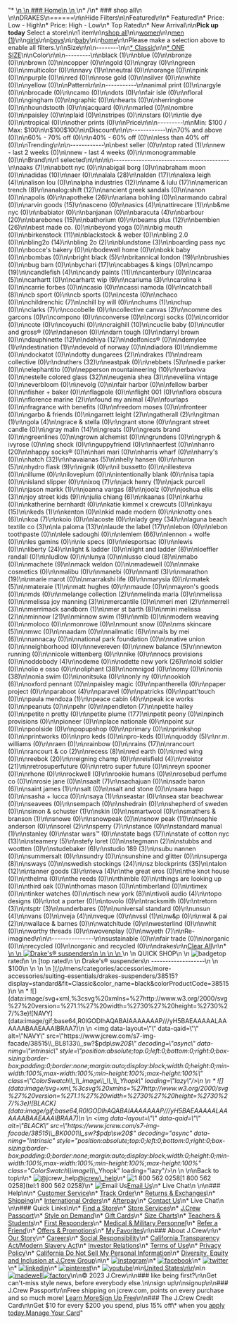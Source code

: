 "*   [\n    \n    ### Home\n    \n    ](/)\n*   /\n*   ### shop all\n    \n\nDRAKES\n======\n\nHide Filters\n\nFeatured\n\n*   Featured\n*   Price: Low - High\n*   Price: High - Low\n*   Top Rated\n*   New Arrival\n\n**Pick up today** Select a store\n\n1 item\n\n[shop all](/all/?crawl=no)\n\n[women](/all/womens?crawl=no)\n\n[men (1)](/all/mens?crawl=no)\n\n[girls](/all/girls?crawl=no)\n\n[boys](/all/boys?crawl=no)\n\n[baby](/all/baby?crawl=no)\n\n[home](/all/home?crawl=no)\n\nPlease make a selection above to enable all filters.\n\nSize\n\n\n--------\n\n[*   Classic](/all/?brand=DRAKES&crawl=no&fit=Classic)\n\n[*   ONE SIZE](/all/?brand=DRAKES&crawl=no&size=ONE%20SIZE)\n\nColor\n\n\n---------\n\n[](/all/?brand=DRAKES&crawl=no&l_color=root-black)black (1)\n\nblue (0)\n\nbronze (0)\n\nbrown (0)\n\ncopper (0)\n\ngold (0)\n\ngray (0)\n\ngreen (0)\n\nmulticolor (0)\n\n[](/all/?brand=DRAKES&crawl=no&l_color=root-navy)navy (1)\n\nneutral (0)\n\norange (0)\n\npink (0)\n\npurple (0)\n\nred (0)\n\nrose gold (0)\n\nsilver (0)\n\nwhite (0)\n\nyellow (0)\n\nPattern\n\n\n-----------\n\nanimal print (0)\n\nargyle (0)\n\nbrocade (0)\n\ncamo (0)\n\ndots (0)\n\nfair isle (0)\n\nfloral (0)\n\ngingham (0)\n\ngraphic (0)\n\nhearts (0)\n\nherringbone (0)\n\nhoundstooth (0)\n\njacquard (0)\n\nmarled (0)\n\nombre (0)\n\npaisley (0)\n\nplaid (0)\n\nstripes (0)\n\nstars (0)\n\ntie dye (0)\n\ntropical (0)\n\nother prints (0)\n\nPrice\n\n\n---------\n\nMin: $100 / Max: $100\n\n$100$100\n\nDiscount\n\n\n------------\n\n70% and above (0)\n\n60% - 70% off (0)\n\n40% - 60% off (0)\n\nless than 40% off (0)\n\nTrending\n\n\n------------\n\nbest seller (0)\n\n[](/all/?brand=DRAKES&crawl=no&trending=topRated)top rated (1)\n\nnew - last 2 weeks (0)\n\nnew - last 4 weeks (0)\n\nmonogrammable (0)\n\nBrand\n\n1 selected[](/all/?crawl=no)\n\n\n\n\n-----------------------------------------\n\n[](/all/?brand=AAKS,DRAKES&crawl=no)aaks (7)\n\nabbott nyc (0)\n\nabigail borg (0)\n\nabraham moon (0)\n\n[](/all/?brand=ADIDAS,DRAKES&crawl=no)adidas (10)\n\naer (0)\n\n[](/all/?brand=ALALA,DRAKES&crawl=no)alala (28)\n\n[](/all/?brand=ALDEN,DRAKES&crawl=no)alden (17)\n\n[](/all/?brand=ALEXA%20LEIGH,DRAKES&crawl=no)alexa leigh (4)\n\nalison lou (0)\n\n[](/all/?brand=ALPHA%20INDUSTRIES,DRAKES&crawl=no)alpha industries (12)\n\n[](/all/?brand=AME%20%26%20LULU,DRAKES&crawl=no)ame & lulu (17)\n\n[](/all/?brand=AMERICAN%20TRENCH,DRAKES&crawl=no)american trench (8)\n\n[](/all/?brand=ANALOG%3ASHIFT,DRAKES&crawl=no)analog:shift (12)\n\nancient greek sandals (0)\n\nanon (0)\n\napolis (0)\n\n[](/all/?brand=APOTHEKE,DRAKES&crawl=no)apotheke (26)\n\nariana bohling (0)\n\narmando cabral (0)\n\n[](/all/?brand=ARVIN%20GOODS,DRAKES&crawl=no)arvin goods (15)\n\nasceno (0)\n\n[](/all/?brand=ASICS,DRAKES&crawl=no)asics (4)\n\n[](/all/?brand=ATTIRECARE,DRAKES&crawl=no)attirecare (1)\n\nb&me nyc (0)\n\nbabiator (0)\n\nbanjanan (0)\n\n[](/all/?brand=BARACUTA,DRAKES&crawl=no)baracuta (4)\n\n[](/all/?brand=BARBOUR,DRAKES&crawl=no)barbour (20)\n\n[](/all/?brand=BAREBONES,DRAKES&crawl=no)barebones (15)\n\nbathorium (0)\n\n[](/all/?brand=BEAMS%20PLUS,DRAKES&crawl=no)beams plus (12)\n\n[](/all/?brand=BEMBIEN,DRAKES&crawl=no)bembien (26)\n\nbest made co. (0)\n\nbeyond yoga (0)\n\nbig mouth (0)\n\n[](/all/?brand=Birkenstock,DRAKES&crawl=no)birkenstock (11)\n\nblackstock & weber (0)\n\nbling 2.0 (0)\n\n[](/all/?brand=BLING2O,DRAKES&crawl=no)bling2o (14)\n\n[](/all/?brand=BLING%202o,DRAKES&crawl=no)bling 2o (2)\n\n[](/all/?brand=BLUNDSTONE,DRAKES&crawl=no)blundstone (3)\n\nboarding pass nyc (0)\n\nbocce's bakery (0)\n\nbodewell home (0)\n\nbokk baby (0)\n\nbombas (0)\n\n[](/all/?brand=BRIGHT%20BLACK,DRAKES&crawl=no)bright black (5)\n\n[](/all/?brand=BRITANNICAL%20LONDON,DRAKES&crawl=no)britannical london (19)\n\nbrushies (0)\n\nbug bam (0)\n\n[](/all/?brand=BYCHARI,DRAKES&crawl=no)bychari (17)\n\ncabbages & kings (0)\n\n[](/all/?brand=CAMPO,DRAKES&crawl=no)campo (19)\n\n[](/all/?brand=CANDLEFISH,DRAKES&crawl=no)candlefish (4)\n\n[](/all/?brand=CANDY%20PAINTS,DRAKES&crawl=no)candy paints (11)\n\ncanterbury (0)\n\n[](/all/?brand=CARAA,DRAKES&crawl=no)caraa (5)\n\ncarhartt (0)\n\n[](/all/?brand=CARHARTT%20WIP,DRAKES&crawl=no)carhartt wip (9)\n\n[](/all/?brand=CARIUMA,DRAKES&crawl=no)cariuma (3)\n\ncarolina k (0)\n\ncarrie forbes (0)\n\ncasio (0)\n\ncassi namoda (0)\n\n[](/all/?brand=CATCHBALL,DRAKES&crawl=no)catchball (8)\n\ncb sport (0)\n\ncb sports (0)\n\ncesta (0)\n\nchaco (0)\n\n[](/all/?brand=CHILDRENCHIC,DRAKES&crawl=no)childrenchic (7)\n\nchill by will (0)\n\n[](/all/?brand=CHUMS,DRAKES&crawl=no)chums (1)\n\nchup (0)\n\n[](/all/?brand=CLARKS,DRAKES&crawl=no)clarks (7)\n\ncocobelle (0)\n\n[](/all/?brand=COLLECTIVE%20CANVAS,DRAKES&crawl=no)collective canvas (2)\n\ncomme des garcons (0)\n\ncompono (0)\n\nconverse (0)\n\ncorgi socks (0)\n\ncorridor (0)\n\ncote (0)\n\ncoyuchi (0)\n\n[](/all/?brand=CRAIGHILL,DRAKES&crawl=no)craighill (10)\n\ncuclie baby (0)\n\ncutler and gross® (0)\n\ndaneson (0)\n\ndarn tough (0)\n\ndarryl brown (0)\n\n[](/all/?brand=DAUPHINETTE,DRAKES&crawl=no)dauphinette (12)\n\n[](/all/?brand=DEHIYA,DRAKES&crawl=no)dehiya (12)\n\ndelfonics® (0)\n\n[](/all/?brand=DEMYLEE,DRAKES&crawl=no)demylee (1)\n\n[](/all/?brand=DESTINATION,DRAKES&crawl=no)destination (1)\n\ndevold of norway (0)\n\ndiadora (0)\n\ndiemme (0)\n\ndockatot (0)\n\n[](/all/?brand=DOTTY%20DUNGAREES,DRAKES&crawl=no)dotty dungarees (2)\n\n[](/all/?crawl=no)drakes (1)\n\ndream collective (0)\n\n[](/all/?brand=DRAKES,DRUTHERS&crawl=no)druthers (32)\n\neastpak (0)\n\n[](/all/?brand=DRAKES,EBBETS&crawl=no)ebbets (5)\n\nedie parker (0)\n\nelephantito (0)\n\n[](/all/?brand=DRAKES,EPPERSON%20MOUNTAINEERING&crawl=no)epperson mountaineering (10)\n\nerbaviva (0)\n\n[](/all/?brand=DRAKES,ESTELLE%20COLORED%20GLASS&crawl=no)estelle colored glass (32)\n\n[](/all/?brand=DRAKES,EUGENIA%20SHEA&crawl=no)eugenia shea (3)\n\neveliina vintage (0)\n\neverbloom (0)\n\nevolg (0)\n\nfair harbor (0)\n\nfellow barber (0)\n\nfisher + baker (0)\n\nflagpole (0)\n\nflight 001 (0)\n\nflora obscura (0)\n\n[](/all/?brand=DRAKES,FLORENCE%20MARINE&crawl=no)florence marine (2)\n\n[](/all/?brand=DRAKES,FOUND%20MY%20ANIMAL&crawl=no)found my animal (4)\n\nfourlaps (0)\n\nfragrance with benefits (0)\n\nfreedom moses (0)\n\nfronteer (0)\n\ngarbo & friends (0)\n\n[](/all/?brand=DRAKES,GARRETT%20LEIGHT&crawl=no)garrett leight (2)\n\n[](/all/?brand=DRAKES,GATHERALL&crawl=no)gatherall (2)\n\n[](/all/?brand=DRAKES,GITMAN&crawl=no)gitman (1)\n\n[](/all/?brand=DRAKES,GOLA&crawl=no)gola (4)\n\ngrace & stella (0)\n\ngrant stone (0)\n\ngrant street candle (0)\n\n[](/all/?brand=DRAKES,GRAY%20MALIN&crawl=no)gray malin (14)\n\ngreats (0)\n\ngreats brand (0)\n\ngreenlines (0)\n\ngrown alchemist (0)\n\ngrundens (0)\n\ngryph & ivyrose (0)\n\ng shock (0)\n\nguppyfriend (0)\n\nhaerfest (0)\n\n[](/all/?brand=DRAKES,HANRO&crawl=no)hanro (20)\n\nhappy socks® (0)\n\nhari mari (0)\n\nharris wharf (0)\n\nharry's (0)\n\n[](/all/?brand=DRAKES,HATCH&crawl=no)hatch (32)\n\n[](/all/?brand=DRAKES,HAVAIANAS&crawl=no)havaianas (5)\n\nhelly hansen (0)\n\n[](/all/?brand=DRAKES,HURON&crawl=no)huron (5)\n\n[](/all/?brand=DRAKES,HYDRO%20FLASK&crawl=no)hydro flask (9)\n\nignik (0)\n\nil bussetto (0)\n\nillesteva (0)\n\nillume (0)\n\niloveplum (0)\n\nintentionally blank (0)\n\nisa tapia (0)\n\nisland slipper (0)\n\n[](/all/?brand=DRAKES,IXOQ&crawl=no)ixoq (7)\n\n[](/all/?brand=DRAKES,JACK%20HENRY&crawl=no)jack henry (1)\n\njack purcell (0)\n\n[](/all/?brand=DRAKES,JASON%20MARKK&crawl=no)jason markk (1)\n\n[](/all/?brand=DRAKES,JOANNA%20VARGAS&crawl=no)joanna vargas (8)\n\njoolz (0)\n\n[](/all/?brand=DRAKES,JOSHUA%20ELLIS&crawl=no)joshua ellis (3)\n\n[](/all/?brand=DRAKES,JOY%20STREET%20KIDS&crawl=no)joy street kids (9)\n\n[](/all/?brand=DRAKES,Julia%20Chiang&crawl=no)julia chiang (6)\n\nkaanas (0)\n\nkarhu (0)\n\nkatherine bernhardt (0)\n\nkatie kimmel x crewcuts (0)\n\n[](/all/?brand=DRAKES,KAYU&crawl=no)kayu (15)\n\n[](/all/?brand=DRAKES,KEDS&crawl=no)keds (1)\n\nkenton (0)\n\nkid made modern (0)\n\n[](/all/?brand=DRAKES,KNOTTY%20ONES&crawl=no)knotty ones (6)\n\n[](/all/?brand=DRAKES,KOA&crawl=no)koa (7)\n\nkoio (0)\n\nlacoste (0)\n\n[](/all/?brand=DRAKES,LADY%20GREY&crawl=no)lady grey (34)\n\n[](/all/?brand=DRAKES,LAGUNA%20BEACH%20TEXTILE%20CO&crawl=no)laguna beach textile co (3)\n\n[](/all/?brand=DRAKES,LA%20PALOMA&crawl=no)la paloma (13)\n\n[](/all/?brand=DRAKES,LAUDE%20THE%20LABEL&crawl=no)laude the label (17)\n\nlebon (0)\n\nlebon toothpaste (0)\n\nlele sadoughi (0)\n\n[](/all/?brand=DRAKES,LEMLEM&crawl=no)lemlem (66)\n\nlennon + wolfe (0)\n\nles gamins (0)\n\nle specs (0)\n\nlesportsac (0)\n\nlewis (0)\n\n[](/all/?brand=DRAKES,LIBERTY&crawl=no)liberty (24)\n\nlight & ladder (0)\n\n[](/all/?brand=DRAKES,LIGHT%20AND%20LADDER&crawl=no)light and ladder (8)\n\nloeffler randall (0)\n\nludlow (0)\n\nlunya (0)\n\n[](/all/?brand=DRAKES,LUSSO%20CLOUD&crawl=no)lusso cloud (8)\n\nmabo (0)\n\n[](/all/?brand=DRAKES,MACHETE&crawl=no)machete (9)\n\nmack weldon (0)\n\nmadewell (0)\n\nmake cosmetics (0)\n\nmalibu (0)\n\nmanebi (0)\n\n[](/all/?brand=DRAKES,MANTL&crawl=no)mantl (3)\n\n[](/all/?brand=DRAKES,MARATHON&crawl=no)marathon (19)\n\nmarie marot (0)\n\nmarrakshi life (0)\n\nmarysia (0)\n\n[](/all/?brand=DRAKES,MATEK&crawl=no)matek (5)\n\n[](/all/?brand=DRAKES,MATERAIE&crawl=no)materaie (1)\n\nmatt hughes (0)\n\nmaude (0)\n\nmayron's goods (0)\n\nmds (0)\n\n[](/all/?brand=DRAKES,MELANGE%20COLLECTION&crawl=no)melange collection (2)\n\nmelinda maria (0)\n\nmelissa (0)\n\n[](/all/?brand=DRAKES,MELISSA%20JOY%20MANNING&crawl=no)melissa joy manning (3)\n\nmercantile (0)\n\n[](/all/?brand=DRAKES,MERI%20MERI&crawl=no)meri meri (2)\n\n[](/all/?brand=DRAKES,MERRELL&crawl=no)merrell (3)\n\n[](/all/?brand=DRAKES,MERRIMACK%20SANDBORN&crawl=no)merrimack sandborn (1)\n\n[](/all/?brand=DRAKES,MER%20ST%20BARTH&crawl=no)mer st barth (8)\n\n[](/all/?brand=DRAKES,MINI%20MELISSA&crawl=no)mini melissa (2)\n\n[](/all/?brand=DRAKES,MINNOW&crawl=no)minnow (21)\n\n[](/all/?brand=DRAKES,MINNOW%20SWIM&crawl=no)minnow swim (19)\n\nmlb (0)\n\nmodern weaving (0)\n\nmoloco (0)\n\nmonrowe (0)\n\nmount snow (0)\n\n[](/all/?brand=DRAKES,MS%20SKINCARE&crawl=no)ms skincare (5)\n\nmwc (0)\n\nnaadam (0)\n\n[](/all/?brand=DRAKES,NAILMATIC&crawl=no)nailmatic (6)\n\n[](/all/?brand=DRAKES,NAILS%20BY%20MEI&crawl=no)nails by mei (6)\n\nnannacay (0)\n\nnational park foundation (0)\n\nnative union (0)\n\nneighborhood (0)\n\nnevereven (0)\n\n[](/all/?brand=DRAKES,New%20Balance&crawl=no)new balance (5)\n\nnewton running (0)\n\nnicole wittenberg (0)\n\nnike (0)\n\nnocs provisions (0)\n\n[](/all/?brand=DRAKES,ODDOBODY&crawl=no)oddobody (4)\n\nodeme (0)\n\n[](/all/?brand=DRAKES,ODETTE%20NEW%20YORK&crawl=no)odette new york (26)\n\nold soldier (0)\n\nolio e osso (0)\n\n[](/all/?brand=DRAKES,OLIPHANT&crawl=no)oliphant (38)\n\nomnigod (0)\n\nomy (0)\n\n[](/all/?brand=DRAKES,ONIA&crawl=no)onia (38)\n\nonia swim (0)\n\nonitsuka (0)\n\nonly ny (0)\n\n[](/all/?brand=DRAKES,OOKIOH&crawl=no)ookioh (6)\n\noxford pennant (0)\n\npaisley magic (0)\n\npantherella (0)\n\npaper project (0)\n\n[](/all/?brand=DRAKES,PARABOOT&crawl=no)paraboot (4)\n\nparavel (0)\n\npatricks (0)\n\npatt'touch (0)\n\n[](/all/?brand=DRAKES,PAULA%20MENDOZA&crawl=no)paula mendoza (1)\n\n[](/all/?brand=DRAKES,PEACE%20CABIN&crawl=no)peace cabin (4)\n\npeak ice works (0)\n\npeanuts (0)\n\npehr (0)\n\n[](/all/?brand=DRAKES,PENDLETON&crawl=no)pendleton (7)\n\npetite hailey (0)\n\npetite n pretty (0)\n\n[](/all/?brand=DRAKES,PETITE%20PLUME&crawl=no)petite plume (177)\n\npetit peony (0)\n\npinch provisions (0)\n\npioneer (0)\n\nplace nationale (0)\n\npoint sur (0)\n\npoolside (0)\n\npopupshop (0)\n\nprimary (0)\n\nprinkshop (0)\n\nprintworks (0)\n\npro keds (0)\n\npro-keds (0)\n\n[](/all/?brand=DRAKES,QUODDY&crawl=no)quoddy (5)\n\nr.m. williams (0)\n\nraen (0)\n\nrainbow (0)\n\n[](/all/?brand=DRAKES,RAINS&crawl=no)rains (17)\n\nrancourt (0)\n\n[](/all/?brand=DRAKES,RANCOURT%20%26%20CO&crawl=no)rancourt & co (2)\n\n[](/all/?brand=DRAKES,RECESS&crawl=no)recess (8)\n\nred earth (0)\n\nred wing (0)\n\n[](/all/?brand=DRAKES,REEBOK&crawl=no)reebok (20)\n\nreigning champ (0)\n\n[](/all/?brand=DRAKES,REISFIELD&crawl=no)reisfield (4)\n\n[](/all/?brand=DRAKES,REISTOR&crawl=no)reistor (21)\n\nretrosuperfuture (0)\n\nretro super future (0)\n\nreyn spooner (0)\n\nrhone (0)\n\nrockwell (0)\n\nrookie humans (0)\n\nrosebud perfume co (0)\n\nrosie jane (0)\n\n[](/all/?brand=DRAKES,SAALT&crawl=no)saalt (7)\n\nsachajuan (0)\n\n[](/all/?brand=DRAKES,SADE%20BARON&crawl=no)sade baron (6)\n\n[](/all/?brand=DRAKES,SAINT%20JAMES&crawl=no)saint james (1)\n\nsalt (0)\n\nsalt and stone (0)\n\nsara happ (0)\n\nsasha + lucca (0)\n\n[](/all/?brand=DRAKES,SAYA&crawl=no)saya (1)\n\nseastar (0)\n\nsea star beachwear (0)\n\nseavees (0)\n\nsempach (0)\n\nshedrain (0)\n\nshepherd of sweden (0)\n\n[](/all/?brand=DRAKES,SIMON%20%26%20SCHUSTER&crawl=no)simon & schuster (1)\n\nskin (0)\n\nsmartwool (0)\n\n[](/all/?brand=DRAKES,SMATHERS%20%26%20BRANSON&crawl=no)smathers & branson (1)\n\nsnowe (0)\n\nsnowpeak (0)\n\n[](/all/?brand=DRAKES,SNOW%20PEAK&crawl=no)snow peak (11)\n\nsophie anderson (0)\n\n[](/all/?brand=DRAKES,SOREL&crawl=no)sorel (2)\n\n[](/all/?brand=DRAKES,SPERRY&crawl=no)sperry (7)\n\nstance (0)\n\n[](/all/?brand=DRAKES,STANDARD%20MANUAL&crawl=no)standard manual (1)\n\nstanley (0)\n\nstar wars™ (0)\n\n[](/all/?brand=DRAKES,STATE%20BAGS&crawl=no)state bags (17)\n\n[](/all/?brand=DRAKES,STATE%20OF%20COTTON%20NYC&crawl=no)state of cotton nyc (13)\n\n[](/all/?brand=DRAKES,STEAMERY&crawl=no)steamery (5)\n\nstefy loret (0)\n\n[](/all/?brand=DRAKES,STEGMANN&crawl=no)stegmann (2)\n\nstubbs and wootten (0)\n\n[](/all/?brand=DRAKES,STUDEBAKER&crawl=no)studebaker (6)\n\n[](/all/?brand=DRAKES,STUDIO%20189&crawl=no)studio 189 (3)\n\nsubu nannen (0)\n\nsummersalt (0)\n\nsundry (0)\n\nsunshine and glitter (0)\n\n[](/all/?brand=DRAKES,SUPERGA&crawl=no)superga (8)\n\nsways (0)\n\n[](/all/?brand=DRAKES,SWEDISH%20STOCKINGS&crawl=no)swedish stockings (24)\n\n[](/all/?brand=DRAKES,SZ%20BLOCKPRINTS&crawl=no)sz blockprints (35)\n\n[](/all/?brand=DRAKES,TALON&crawl=no)talon (12)\n\n[](/all/?brand=DRAKES,TANNER%20GOODS&crawl=no)tanner goods (3)\n\n[](/all/?brand=DRAKES,TEVA&crawl=no)teva (4)\n\nthe great eros (0)\n\nthe knot house (0)\n\nthelma (0)\n\nthe reeds (0)\n\nthimble (0)\n\nthings are looking up (0)\n\nthird oak (0)\n\nthomas mason (0)\n\ntimberland (0)\n\ntimex (0)\n\ntinker watches (0)\n\n[](/all/?brand=DRAKES,TISCH%20NEW%20YORK&crawl=no)tisch new york (8)\n\n[](/all/?brand=DRAKES,TIVOLI%20AUDIO&crawl=no)tivoli audio (4)\n\ntopo designs (0)\n\ntot a porter (0)\n\ntovolo (0)\n\ntracksmith (0)\n\n[](/all/?brand=DRAKES,TRETORN&crawl=no)tretorn (3)\n\n[](/all/?brand=DRAKES,TSPTR&crawl=no)tsptr (3)\n\nunderbares (0)\n\nuniversal standard (0)\n\n[](/all/?brand=DRAKES,UNSUN&crawl=no)unsun (4)\n\nvans (0)\n\n[](/all/?brand=DRAKES,VEJA&crawl=no)veja (4)\n\nveque (0)\n\n[](/all/?brand=DRAKES,VSSL&crawl=no)vssl (1)\n\nw&p (0)\n\n[](/all/?brand=DRAKES,WAL%20%26%20PAI&crawl=no)wal & pai (2)\n\nwallace & barnes (0)\n\nwatchitude (0)\n\nwesterlind (0)\n\nwhit (0)\n\nworthy threads (0)\n\nwovenplay (0)\n\n[](/all/?brand=DRAKES,WYETH&crawl=no)wyeth (7)\n\nRe-imagined\n\n\n---------------\n\nsustainable (0)\n\nfair trade (0)\n\norganic (0)\n\nrecycled (0)\n\norganic and recycled (0)\n\ndrakes[](/all/?crawl=no)\n\n[Clear All](/all/?crawl=no)\n\n*   [\n    \n    ![ Drake's® suspenders](https://www.jcrew.com/s7-img-facade/38515_BK0001?hei=640&crop=0,0,512,0)\n    \n    \n    \n    ](/p/mens/categories/accessories/more-accessories/suiting-essentials/drakes-suspenders/38515?display=standard&fit=Classic&color_name=black&colorProductCode=38515)\n    \n    QUICK SHOP\n    \n    ![badge](https://www.jcrew.com/s7-img-facade/TR)top rated\n    \n    [top rated\n    \n    Drake's® suspenders\n    -------------------\n    \n    $100\n    \n    \n    \n    ](/p/mens/categories/accessories/more-accessories/suiting-essentials/drakes-suspenders/38515?display=standard&fit=Classic&color_name=black&colorProductCode=38515)\n    \n    *   ![](data:image/svg+xml,%3csvg%20xmlns=%27http://www.w3.org/2000/svg%27%20version=%271.1%27%20width=%2730%27%20height=%2730%27/%3e)![NAVY](data:image/gif;base64,R0lGODlhAQABAIAAAAAAAP///yH5BAEAAAAALAAAAAABAAEAAAIBRAA7)\n        \n        <img data-layout=\"\" data-qaid=\"\" alt=\"NAVY\" src=\"https://www.jcrew.com/s7-img-facade/38515\\_BL8133\\_sw?$pdp\\_sw20$\" decoding=\"async\" data-nimg=\"intrinsic\" style=\"position:absolute;top:0;left:0;bottom:0;right:0;box-sizing:border-box;padding:0;border:none;margin:auto;display:block;width:0;height:0;min-width:100%;max-width:100%;min-height:100%;max-height:100%\" class=\"ColorSwatch\\_\\_image\\_\\_\\_Yhopk\" loading=\"lazy\"/>\n        \n    *   ![](data:image/svg+xml,%3csvg%20xmlns=%27http://www.w3.org/2000/svg%27%20version=%271.1%27%20width=%2730%27%20height=%2730%27/%3e)![BLACK](data:image/gif;base64,R0lGODlhAQABAIAAAAAAAP///yH5BAEAAAAALAAAAAABAAEAAAIBRAA7)\n        \n        <img data-layout=\"\" data-qaid=\"\" alt=\"BLACK\" src=\"https://www.jcrew.com/s7-img-facade/38515\\_BK0001\\_sw?$pdp\\_sw20$\" decoding=\"async\" data-nimg=\"intrinsic\" style=\"position:absolute;top:0;left:0;bottom:0;right:0;box-sizing:border-box;padding:0;border:none;margin:auto;display:block;width:0;height:0;min-width:100%;max-width:100%;min-height:100%;max-height:100%\" class=\"ColorSwatch\\_\\_image\\_\\_\\_Yhopk\" loading=\"lazy\"/>\n        \n    \n\nBack to top\n\n*   ![@jcrew_help](/next-static/images/sidecar-modules/footer/twitter-2.svg)[@jcrew\\_help](https://twitter.com/jcrew_help)\n*   ![1 800 562 0258](/next-static/images/sidecar-modules/footer/phone-2.svg)[1 800 562 0258](tel:1 800 562 0258)\n*   ![Email Us](/next-static/images/sidecar-modules/footer/email.svg)[Email Us](mailto:help@jcrew.com)\n*   Live Chat\n    \n\n### Help\n\n*   [Customer Service](/help/customer-service)\n*   [Track Order](/help/order-status)\n*   [Returns & Exchanges](/help/returns-exchanges)\n*   [Shipping](/help/shipping-handling)\n*   [International Orders](/help/international-orders)\n*   [Afterpay](/afterpay-faq)\n*   [Contact Us](/help/contact-us)\n*   Live Chat\n    \n\n### Quick Links\n\n*   [Find a Store](https://stores.jcrew.com/search)\n*   [Store Services](/s/store-services)\n*   [J.Crew Passport](/s/rewards)\n*   [Style on Demand](/s/style-on-demand)\n*   [Gift Cards](/help/gift-card)\n*   [Size Charts](/r/size-charts)\n*   [Teachers & Students](/s/teacher-student-discount)\n*   [First Responders](/s/military-medical-first-responder-discount)\n*   [Medical & Military Personnel](/s/military-medical-first-responder-discount)\n*   [Refer a Friend](/share)\n*   [Offers & Promotions](/best-deals)\n*   [My Favorites](/favorites)\n\n### About J.Crew\n\n*   [Our Story](/s/aboutus)\n*   [Careers](https://jobs.jcrew.com)\n*   [Social Responsibility](/s/corporate-responsibility)\n*   [California Transparency Act/Modern Slavery Act](/s/CSR-california-transparency-act)\n*   [Investor Relations](https://investors.jcrew.com)\n*   [Terms of Use](/help/terms-of-use)\n*   [Privacy Policy](/help/privacy-policy)\n*   [California Do Not Sell My Personal Information](https://jcrew.clarip.com/dsr/create?brand=jcrew&type=3)\n*   [Diversity, Equity and Inclusion at J.Crew Group](/s/diversity-equity-inclusion)\n\n*   [![instagram](/next-static/images/sidecar-modules/footer/instagram-2.svg)](http://instagram.com/jcrew)\n*   [![facebook](/next-static/images/sidecar-modules/footer/facebook-2.svg)](https://www.facebook.com/jcrew)\n*   [![twitter](/next-static/images/sidecar-modules/footer/twitter-2.svg)](https://twitter.com/jcrew)\n*   [![linkedin](/next-static/images/sidecar-modules/footer/linkedin.svg)](https://www.linkedin.com/company/j-crew)\n*   [![pinterest](/next-static/images/sidecar-modules/footer/pinterest-2.svg)](http://pinterest.com/jcrew/)\n*   [![youtube](/next-static/images/sidecar-modules/footer/youtube-2.svg)](http://www.youtube.com/user/jcrewinsider)\n\n[United States\n\n](/r/context-chooser)\n\n[![madewell](/next-static/images/sidecar-modules/footer/madewell.svg)](https://www.madewell.com)[![factory](/next-static/images/sidecar-modules/navigation/jcrew-factory-logo-black.svg)](https://factory.jcrew.com)\n\n© 2023 J.Crew\n\n### like being first?\n\nGet can't-miss style news, before everybody else.\n\nsign up\n\nsignup\n\n### J.Crew Passport\n\nFree shipping on jcrew.com, points on every purchase and so much more! [Learn More](/s/rewards)[Sign Up Free](/?register=true)\n\n### The J.Crew Credit Card\n\nGet $10 for every $200 you spend, plus 15% off\\* when you [apply today.](/s/credit-card)[Manage Your Card](https://d.comenity.net/jcrew/)"
